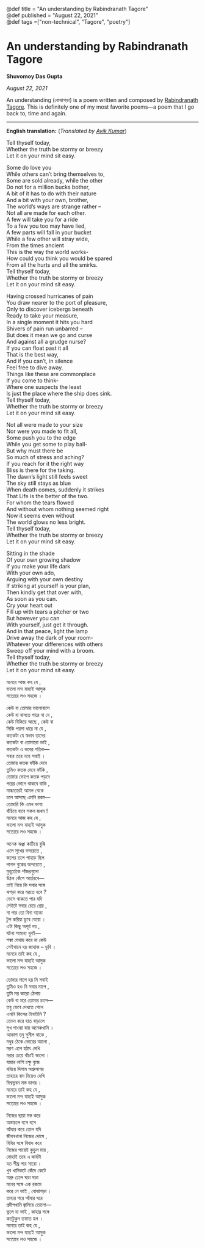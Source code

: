 @def title = "An understanding by Rabindranath Tagore"    
@def published = "August 22, 2021"   
@def tags =["non-technical", "Tagore", "poetry"]

# An understanding by Rabindranath Tagore

**Shuvomoy Das Gupta**

*August 22, 2021*

An understanding (বোঝাপড়া) is a poem written and composed by <a href="https://en.wikipedia.org/wiki/Rabindranath_Tagore">Rabindranath Tagore</a>. This is definitely one of my most favorite poems—a poem that I go back to, time and again. 


<hr>
<p><strong>English translation:</strong>  (<em>Translated by  <a href="http://avikkumar.in/about-avik-kumar-si/">Avik Kumar</a></em>)</p>
<p>Tell thyself today,<br>
Whether the truth be stormy or breezy<br>
Let it on your mind sit easy.</p>
<p>Some do love you<br>
While others can’t bring themselves to,<br>
Some are sold already, while the other<br>
Do not for a million bucks bother,<br>
A bit of it has to do with their nature<br>
And a bit with your own, brother,<br>
The world’s ways are strange rather –<br>
Not all are made for each other.<br>
A few will take you for a ride<br>
To a few you too may have lied,<br>
A few parts will fall in your bucket<br>
While a few other will stray wide,<br>
From the times ancient<br>
This is the way the world works-<br>
How could you think you would be spared<br>
From all the hurts and all the smirks.<br>
Tell thyself today,<br>
Whether the truth be stormy or breezy<br>
Let it on your mind sit easy.</p>
<p>Having crossed hurricanes of pain<br>
You draw nearer to the port of pleasure,<br>
Only to discover icebergs beneath<br>
Ready to take your measure,<br>
In a single moment it hits you hard<br>
Shivers of pain run unbarred –<br>
But does it mean we go and curse<br>
And against all a grudge nurse?<br>
If you can float past it all<br>
That is the best way,<br>
And if you can’t, in silence<br>
Feel free to dive away.<br>
Things like these are commonplace<br>
If you come to think-<br>
Where one suspects the least<br>
Is just the place where the ship does sink.<br>
Tell thyself today,<br>
Whether the truth be stormy or breezy<br>
Let it on your mind sit easy.</p>
<p>Not all were made to your size<br>
Nor were you made to fit all,<br>
Some push you to the edge<br>
While you get some to play ball-<br>
But why must there be<br>
So much of stress and aching?<br>
If you reach for it the right way<br>
Bliss is there for the taking.<br>
The dawn’s light still feels sweet<br>
The sky still stays as blue<br>
When death comes, suddenly it strikes<br>
That Life is the better of the two.<br>
For whom the tears flowed<br>
And without whom nothing seemed right<br>
Now it seems even without<br>
The world glows no less bright.<br>
Tell thyself today,<br>
Whether the truth be stormy or breezy<br>
Let it on your mind sit easy.</p>
<p>Sitting in the shade<br>
Of your own growing shadow<br>
If you make your life dark<br>
With your own ado,<br>
Arguing with your own destiny<br>
If striking at yourself is your plan,<br>
Then kindly get that over with,<br>
As soon as you can.<br>
Cry your heart out<br>
Fill up with tears a pitcher or two<br>
But however you can<br>
With yourself, just get it through.<br>
And in that peace, light the lamp<br>
Drive away the dark of your room-<br>
Whatever your differences with others<br>
Sweep off your mind with a broom.<br>
Tell thyself today,<br>
Whether the truth be stormy or breezy<br>
Let it on your mind sit easy.</p>


<p>মনেরে আজ কহ যে ,<br>
ভালো মন্দ যাহাই আসুক<br>
সত্যেরে লও সহজে ।</p>

<p>কেউ বা তোমায় ভালোবাসে<br>
কেউ বা বাসতে পারে না যে ,<br>
কেউ বিকিয়ে আছে , কেউ বা<br> 
সিকি পয়সা ধারে না যে ,<br>
কতকটা যে স্বভাব তাদের<br>
কতকটা বা তোমারো ভাই ,<br>
কতকটা এ ভবের গতিক—<br>
সবার তরে নহে সবাই ।<br>
তোমায় কতক ফাঁকি দেবে<br>
তুমিও কতক দেবে ফাঁকি ,<br>
তোমার ভোগে কতক পড়বে<br>
পরের ভোগে থাকবে বাকি ,<br>
মান্ধাতারই আমল থেকে<br>
চলে আসছে এমনি রকম—<br>
তোমারি কি এমন ভাগ্য<br>
বাঁচিয়ে যাবে সকল জখম !<br>
মনেরে আজ কহ যে ,<br>
ভালো মন্দ যাহাই আসুক<br>
সত্যেরে লও সহজে ।</p>

<p>অনেক ঝঞ্ঝা কাটিয়ে বুঝি<br>
এলে সুখের বন্দরেতে ,<br>
জলের তলে পাহাড় ছিল<br>
লাগল বুকের অন্দরেতে ,<br>
মুহূর্তেকে পাঁজরগুলো<br>
উঠল কেঁপে আর্তরবে—<br>
তাই নিয়ে কি সবার সঙ্গে<br>
ঝগড়া করে মরতে হবে ?<br>
ভেসে থাকতে পার যদি<br>
সেইটে সবার চেয়ে শ্রেয় ,<br>
না পার তো বিনা বাক্যে<br>
টুপ করিয়া ডুবে যেয়ো ।<br>
এটা কিছু অপূর্ব নয় ,<br>
ঘটনা সামান্য খুবই—<br>
শঙ্কা যেথায় করে না কেউ<br>
সেইখানে হয় জাহাজ – ডুবি ।<br>
মনেরে তাই কহ যে ,<br>
ভালো মন্দ যাহাই আসুক<br>
সত্যেরে লও সহজে ।</p>

<p>তোমার মাপে হয় নি সবাই<br>
তুমিও হও নি সবার মাপে ,<br>
তুমি মর কারো ঠেলায়<br>
কেউ বা মরে তোমার চাপে—<br>
তবু ভেবে দেখতে গেলে<br>
এমনি কিসের টানাটানি ?<br>
তেমন করে হাত বাড়ালে<br>
সুখ পাওয়া যায় অনেকখানি ।<br>
আকাশ তবু সুনীল থাকে ,<br>
মধুর ঠেকে ভোরের আলো ,<br>
মরণ এলে হঠাৎ দেখি<br>
মরার চেয়ে বাঁচাই ভালো ।<br>
যাহার লাগি চক্ষু বুজে<br>
বহিয়ে দিলাম অশ্রুসাগর<br>
তাহারে বাদ দিয়েও দেখি<br>
বিশ্বভুবন মস্ত ডাগর ।<br>
মনেরে তাই কহ যে ,<br>
ভালো মন্দ যাহাই আসুক<br>
সত্যেরে লও সহজে ।</p>

<p>নিজের ছায়া মস্ত করে<br>
অস্তাচলে বসে বসে<br>
আঁধার করে তোল যদি<br>
জীবনখানা নিজের দোষে ,<br>
বিধির সঙ্গে বিবাদ করে<br>
নিজের পায়েই কুড়ুল মার ,<br>
দোহাই তবে এ কার্যটা<br>
যত শীঘ্র পার সারো ।<br>
খুব খানিকটে কেঁদে কেটে<br>
অশ্রু ঢেলে ঘড়া ঘড়া<br>
মনের সঙ্গে এক রকমে<br>
করে নে ভাই , বোঝাপড়া ।<br>
তাহার পরে আঁধার ঘরে<br>
প্রদীপখানি জ্বালিয়ে তোলো—<br>
ভুলে যা ভাই , কাহার সঙ্গে<br>
কতটুকুন তফাত হল ।<br>
মনেরে তাই কহ যে ,<br>
ভালো মন্দ যাহাই আসুক<br>
সত্যেরে লও সহজে ।</p>
